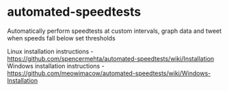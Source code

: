 # automated-speedtests  

Automatically perform speedtests at custom intervals, graph data and tweet when speeds fall below set thresholds  

Linux installation instructions - https://github.com/spencermehta/automated-speedtests/wiki/Installation  
Windows installation instructions - https://github.com/meowimacow/automated-speedtests/wiki/Windows-Installation
